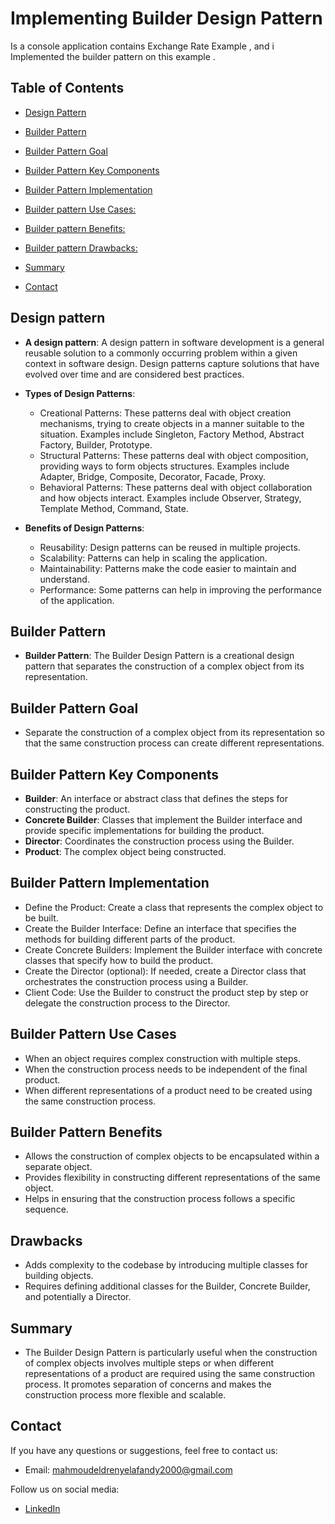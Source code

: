 # Implementing Builder Design Pattern 

Is a console application contains Exchange Rate Example , and i Implemented the builder pattern on this example .

## Table of Contents 

- [Design Pattern](#Design-Pattern) 

- [Builder Pattern](#Builder-Pattern) 

- [Builder Pattern Goal](#Builder-Pattern-Goal)
  
- [Builder Pattern Key Components](#Builder-Pattern-Key-Components)

- [Builder Pattern Implementation](#Builder-Pattern-Implementation)

- [Builder pattern Use Cases:](#Builder-pattern-Use-Cases)
  
- [Builder pattern Benefits:](#Builder-pattern-Benefits)

- [Builder pattern Drawbacks:](#Builder-pattern-Drawbacks)

- [Summary](#Summary)

- [Contact](#contact)

## Design pattern 

- **A design pattern**: A design pattern in software development is a general reusable solution to a commonly occurring problem within a given context in software design. Design patterns capture solutions that have evolved over time and are considered best practices.

- **Types of Design Patterns**:
  - Creational Patterns: These patterns deal with object creation mechanisms, trying to create objects in a manner suitable to the situation. Examples include Singleton, Factory Method, Abstract Factory, Builder, Prototype.
  - Structural Patterns: These patterns deal with object composition, providing ways to form objects structures. Examples include Adapter, Bridge, Composite, Decorator, Facade, Proxy.
  - Behavioral Patterns: These patterns deal with object collaboration and how objects interact. Examples include Observer, Strategy, Template Method, Command, State.

- **Benefits of Design Patterns**:
  - Reusability: Design patterns can be reused in multiple projects.
  - Scalability: Patterns can help in scaling the application.
  - Maintainability: Patterns make the code easier to maintain and understand.
  - Performance: Some patterns can help in improving the performance of the application.
## Builder Pattern
 - **Builder Pattern**: The Builder Design Pattern is a creational design pattern that separates the construction of a complex object from its representation. 
## Builder Pattern Goal
  - Separate the construction of a complex object from its representation so that the same construction process can create different representations.
## Builder Pattern Key Components 
 - **Builder**: An interface or abstract class that defines the steps for constructing the product.
 - **Concrete Builder**: Classes that implement the Builder interface and provide specific implementations for building the product.
 - **Director**: Coordinates the construction process using the Builder.
 - **Product**: The complex object being constructed.

## Builder Pattern Implementation

 - Define the Product: Create a class that represents the complex object to be built.
 - Create the Builder Interface: Define an interface that specifies the methods for building different parts of the product.
 - Create Concrete Builders: Implement the Builder interface with concrete classes that specify how to build the product.
 - Create the Director (optional): If needed, create a Director class that orchestrates the construction process using a Builder.
 - Client Code: Use the Builder to construct the product step by step or delegate the construction process to the Director.

## Builder Pattern Use Cases 

  - When an object requires complex construction with multiple steps.
  - When the construction process needs to be independent of the final product.
  - When different representations of a product need to be created using the same construction process.

## Builder Pattern Benefits 
  - Allows the construction of complex objects to be encapsulated within a separate object.
  - Provides flexibility in constructing different representations of the same object.
  - Helps in ensuring that the construction process follows a specific sequence.
## Drawbacks 
  - Adds complexity to the codebase by introducing multiple classes for building objects.
  - Requires defining additional classes for the Builder, Concrete Builder, and potentially a Director.



## Summary
- The Builder Design Pattern is particularly useful when the construction of complex objects involves multiple steps or when different representations of a product are required using the same construction process. It promotes separation of concerns and makes the construction process more flexible and scalable.
## Contact 

If you have any questions or suggestions, feel free to contact us: 

- Email: [mahmoudeldrenyelafandy2000@gmail.com](mailto:mahmoudeldrenyelafandy2000@gmail.com) 

Follow us on social media: 

- [LinkedIn](https://www.linkedin.com/in/mahmoud-abd-el-halim-sw) 

  

     








